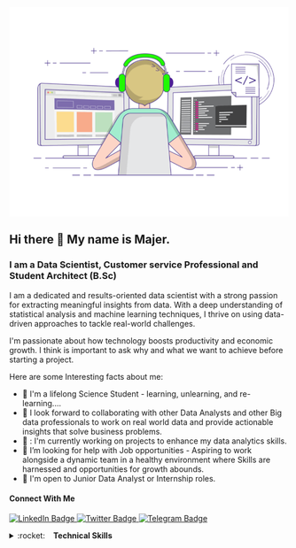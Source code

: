 <img align="center" alt="GIF" src="https://raw.githubusercontent.com/devSouvik/devSouvik/master/gif3.gif" width="800"/>

## Hi there 👋 My name is Majer.
### I am a Data Scientist, Customer service Professional and Student Architect (B.Sc)
<!--
**JustMajer/JustMajer** is a ✨ _special_ ✨ repository because its `README.md` (this file) appears on your GitHub profile.
-->

<p>
  I am a dedicated and results-oriented data scientist with a strong passion for extracting meaningful insights from data. With a deep understanding of statistical analysis and machine learning techniques, I thrive on using data-driven approaches to tackle real-world challenges.
</p>
<p>
  I'm passionate about how technology boosts productivity and economic growth. 
  I think is important to ask why and what we want to achieve before starting a project.     
</p>

Here are some Interesting facts about me:

- 🔭 I'm a lifelong Science Student - learning, unlearning, and re-learning....
- 👯 I look forward to collaborating with other Data Analysts and other Big data professionals to work on real world data and provide actionable insights that solve business problems.
- 🌱 : I'm currently working on projects to enhance my data analytics skills.
- 🤔 I’m looking for help with Job opportunities - Aspiring to work alongside a dynamic team in a healthy environment where Skills are harnessed and opportunities for growth abounds.
- :briefcase: I'm open to Junior Data Analyst or Internship roles.

<h4>Connect With Me</h4>
<p>
  <a href="https://www.linkedin.com/in/just-majer-02a0b2272">
    <img src="https://img.shields.io/badge/LinkedIn-blue?style=for-the-badge&logo=linkedin&logoColor=white" alt="LinkedIn Badge"/>
  </a>
  <a href="https://twitter.com/https://JustMajer_">
    <img src="https://img.shields.io/badge/Twitter-green?style=for-the-badge&logo=twitter&logoColor=white" alt="Twitter Badge"/>
  </a>
   <a href="https://telegram.com/Just_Majer">
    <img src="https://img.shields.io/badge/Telegram-red?style=for-the-badge&logo=telegram&logoColor=white" alt="Telegram Badge"/>
  </a>
</p>

<details>
<summary>:rocket:&nbsp;&nbsp;&nbsp;<b> Technical Skills </b></summary>


<h5>Programming Languages: Python, SQL </h5>
<h5>Data Analysis Tools/Libraries: Numpy, Pandas, Matplotlib, Seaborn</h5>
<h5>Data Visualization Tools: MS Excel, PowerBI</h5>
<h5> ML Libraries: Scikit-learn</h5>
<h5>Database: MySQL</h5>
<h5Soft Skills: Project Management, Leadership, Communication, Report Writing, Teamwork</h5>
<h5>Language: English(fluent), Spanish(Beginner)</h5>

</details>

